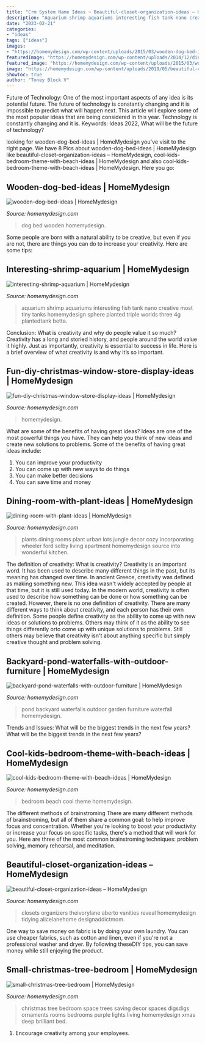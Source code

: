 ```yaml
---
title: "Crm System Name Ideas ~ Beautiful-closet-organization-ideas – Homemydesign"
description: "Aquarium shrimp aquariums interesting fish tank nano creative most tiny tanks homemydesign sphere planted triple worlds three 4g plantedtank betta"
date: "2023-02-21"
categories:
- "ideas"
tags: ["ideas"]
images:
- "https://homemydesign.com/wp-content/uploads/2015/03/wooden-dog-bed-ideas.jpg"
featuredImage: "https://homemydesign.com/wp-content/uploads/2014/12/dining-room-with-plant-ideas.jpg"
featured_image: "https://homemydesign.com/wp-content/uploads/2015/03/wooden-dog-bed-ideas.jpg"
image: "https://homemydesign.com/wp-content/uploads/2019/05/beautiful-closet-organization-ideas.jpg"
ShowToc: true
author: "Toney Block V"
---
```



Future of Technology: One of the most important aspects of any idea is its potential future. The future of technology is constantly changing and it is impossible to predict what will happen next. This article will explore some of the most popular ideas that are being considered in this year.
Technology is constantly changing and it is. Keywords: Ideas 2022, What will be the future of technology?

	

		
looking for wooden-dog-bed-ideas | HomeMydesign you've visit to the right page. We have 8 Pics about wooden-dog-bed-ideas | HomeMydesign like beautiful-closet-organization-ideas – HomeMydesign, cool-kids-bedroom-theme-with-beach-ideas | HomeMydesign and also cool-kids-bedroom-theme-with-beach-ideas | HomeMydesign. Here you go:
		
    
## Wooden-dog-bed-ideas | HomeMydesign

<img loading=lazy src="https://homemydesign.com/wp-content/uploads/2015/03/wooden-dog-bed-ideas.jpg" onerror="this.onerror=null;this.src='https://tse2.mm.bing.net/th?id=OIP.XtTgMkvMMKrBZmpu4nEQ4gHaK_&amp;pid=15.1';" alt="wooden-dog-bed-ideas | HomeMydesign">

_Source: homemydesign.com_

>dog bed wooden homemydesign. 

	

Some people are born with a natural ability to be creative, but even if you are not, there are things you can do to increase your creativity. Here are some tips:

    
## Interesting-shrimp-aquarium | HomeMydesign

<img loading=lazy src="https://homemydesign.com/wp-content/uploads/2015/10/interesting-shrimp-aquarium.jpg" onerror="this.onerror=null;this.src='https://tse4.mm.bing.net/th?id=OIP.bpXkdjUS1aumoiVuwvoShwHaLG&amp;pid=15.1';" alt="interesting-shrimp-aquarium | HomeMydesign">

_Source: homemydesign.com_

>aquarium shrimp aquariums interesting fish tank nano creative most tiny tanks homemydesign sphere planted triple worlds three 4g plantedtank betta. 

	

Conclusion: What is creativity and why do people value it so much?
Creativity has a long and storied history, and people around the world value it highly. Just as importantly, creativity is essential to success in life. Here is a brief overview of what creativity is and why it’s so important.

    
## Fun-diy-christmas-window-store-display-ideas | HomeMydesign

<img loading=lazy src="https://homemydesign.com/wp-content/uploads/2019/12/fun-diy-christmas-window-store-display-ideas.jpg" onerror="this.onerror=null;this.src='https://tse2.mm.bing.net/th?id=OIP.BklglxYY6Icn0P-i18tR7gHaLO&amp;pid=15.1';" alt="fun-diy-christmas-window-store-display-ideas | HomeMydesign">

_Source: homemydesign.com_

>homemydesign. 

	

What are some of the benefits of having great ideas?
Ideas are one of the most powerful things you have. They can help you think of new ideas and create new solutions to problems. Some of the benefits of having great ideas include: 
1. You can improve your productivity
2. You can come up with new ways to do things
3. You can make better decisions
4. You can save time and money

    
## Dining-room-with-plant-ideas | HomeMydesign

<img loading=lazy src="https://homemydesign.com/wp-content/uploads/2014/12/dining-room-with-plant-ideas.jpg" onerror="this.onerror=null;this.src='https://tse1.mm.bing.net/th?id=OIP.W0VWIdCEAs2nd13rJNSu5AHaLH&amp;pid=15.1';" alt="dining-room-with-plant-ideas | HomeMydesign">

_Source: homemydesign.com_

>plants dining rooms plant urban lots jungle decor cozy incorporating wheeler ford selby living apartment homemydesign source into wonderful kitchen. 

	

The definition of creativity: What is creativity?
Creativity is an important word. It has been used to describe many different things in the past, but its meaning has changed over time. In ancient Greece, creativity was defined as making something new. This idea wasn't widely accepted by people at that time, but it is still used today. In the modern world, creativity is often used to describe how something can be done or how something can be created. However, there is no one definition of creativity. There are many different ways to think about creativity, and each person has their own definition. Some people define creativity as the ability to come up with new ideas or solutions to problems. Others may think of it as the ability to see things differently orto come up with unique solutions to problems. Still others may believe that creativity isn't about anything specific but simply creative thought and problem solving.

    
## Backyard-pond-waterfalls-with-outdoor-furniture | HomeMydesign

<img loading=lazy src="https://homemydesign.com/wp-content/uploads/2015/08/backyard-pond-waterfalls-with-outdoor-furniture.jpg" onerror="this.onerror=null;this.src='https://tse4.mm.bing.net/th?id=OIP.BHcs7BmkVc1aDiNZSZw8fwHaLH&amp;pid=15.1';" alt="backyard-pond-waterfalls-with-outdoor-furniture | HomeMydesign">

_Source: homemydesign.com_

>pond backyard waterfalls outdoor garden furniture waterfall homemydesign. 

	

Trends and Issues: What will be the biggest trends in the next few years?
What will be the biggest trends in the next few years?

    
## Cool-kids-bedroom-theme-with-beach-ideas | HomeMydesign

<img loading=lazy src="https://homemydesign.com/wp-content/uploads/2013/02/cool-kids-bedroom-theme-with-beach-ideas.jpg" onerror="this.onerror=null;this.src='https://tse3.mm.bing.net/th?id=OIP.a_EWfXZibqI9XUi1mRBgZAHaEn&amp;pid=15.1';" alt="cool-kids-bedroom-theme-with-beach-ideas | HomeMydesign">

_Source: homemydesign.com_

>bedroom beach cool theme homemydesign. 

	

The different methods of brainstroming
There are many different methods of brainstroming, but all of them share a common goal: to help improve focus and concentration. Whether you're looking to boost your productivity or increase your focus on specific tasks, there's a method that will work for you. Here are three of the most common brainstroming techniques: problem solving, memory rehearsal, and meditation.

    
## Beautiful-closet-organization-ideas – HomeMydesign

<img loading=lazy src="https://homemydesign.com/wp-content/uploads/2019/05/beautiful-closet-organization-ideas.jpg" onerror="this.onerror=null;this.src='https://tse1.mm.bing.net/th?id=OIP.fP0HH7wiXcGXV8xXb6hMfQHaLH&amp;pid=15.1';" alt="beautiful-closet-organization-ideas – HomeMydesign">

_Source: homemydesign.com_

>closets organizers theivorylane aberto vanities reveal homemydesign tidying alicelanehome designaddictmom. 

	

One way to save money on fabric is by doing your own laundry. You can use cheaper fabrics, such as cotton and linen, even if you're not a professional washer and dryer. By following theseDIY tips, you can save money while still enjoying the product.

    
## Small-christmas-tree-bedroom | HomeMydesign

<img loading=lazy src="https://homemydesign.com/wp-content/uploads/2014/12/small-christmas-tree-bedroom.jpg" onerror="this.onerror=null;this.src='https://tse4.mm.bing.net/th?id=OIP.VPL8D4HyMzxwW8xEGhFg_gHaKH&amp;pid=15.1';" alt="small-christmas-tree-bedroom | HomeMydesign">

_Source: homemydesign.com_

>christmas tree bedroom space trees saving decor spaces digsdigs ornaments rooms bedrooms purple lights living homemydesign xmas deep brilliant bed. 

	

1. Encourage creativity among your employees.

